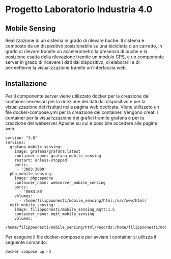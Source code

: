 # Progetto Laboratorio Industria 4.0

## Mobile Sensing

Realizzazione di un sistema in grado di rilevare buche. 
Il sistema è composto da un dispositivo posizionabile su una bicicletta o un carretto, in grado di rilevare tramite un accelerometro la presenza di buche e la posizione esatta della rilevazione tramite un modulo GPS, e un componente server in grado di ricevere i dati dal dispositivo, di elaborarli e di permetterne la visualizzazione tramite un'interfaccia web.

## Installazione

Per il componente server viene utilizzato docker per la creazione dei container necessari per la ricezione dei dati dal dispositivo e per la visualizzazione dei risultati nella pagina web dedicata.
Viene utilizzato un file docker-compose.yml per la creazione dei container. Vengono creati i container per la visualizzazione dei grafici tramite grafana e per la creazione del webserver Apache su cui è possibile accedere alle pagine web. 

```
version: "3.8"
services:
  grafana_mobile_sensing:
    image: grafana/grafana:latest
    container_name: grafana_mobile_sensing
    restart: unless-stopped
    ports:
     - '3003:3000'
  php_mobile_sensing:
    image: php:apache
    container_name: webserver_mobile_sensing
    ports:
      - '8083:80'
    volumes:
      - /home/filippoonesti/mobile_sensing/html:/var/www/html/
  mqtt_mobile_sensing:
    image: filippoonesti/mobile_sensing_mqtt:1.5
    container_name: mqtt_mobile_sensing
    volumes:
      - /home/filippoonesti/mobile_sensing/html/records:/home/filippoonesti/mobile_sensing/html/records
```

Per eseguire il file docker-compose e per avviare i container si utilizza il seguente comando:

```
docker compose up -d
```
